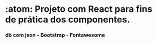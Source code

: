 # :atom: Projeto com React para fins de prática dos componentes.

### db com json - Bootstrap - Fontawesome

